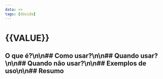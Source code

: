 ```yaml
---
data: <>
tags: [dúvida]
---
```


# {{VALUE}}

## O que é?\n\n## Como usar?\n\n## Quando usar?\n\n## Quando não usar?\n\n## Exemplos de uso\n\n## Resumo
